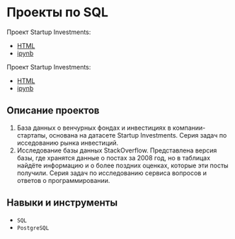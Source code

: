 # Проекты по SQL

Проект Startup Investments:
- [HTML](/basic_sql.html)
- [ipynb](/basic_sql.ipynb)

Проект Startup Investments:
- [HTML](/advanced_sql.html)
- [ipynb](/advanced_sql.ipynb)


## Описание проектов

1. База данных о венчурных фондах и инвестициях в компании-стартапы, основана на датасете Startup Investments. Серия задач по исседованию рынка инвестиций.
2. Исследование базы данных StackOverflow. Представлена версия базы, где хранятся данные о постах за 2008 год, но в таблицах найдёте информацию и о более поздних оценках, которые эти посты получили. Серия задач по исследованию сервиса вопросов и ответов о программировании.

## Навыки и инструменты

- `SQL`
- `PostgreSQL`